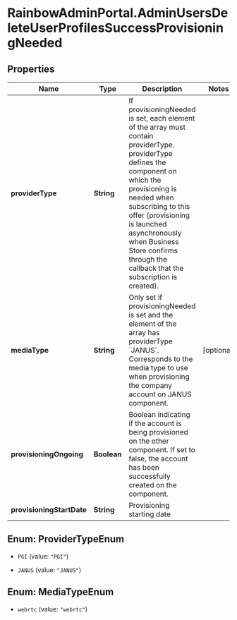 # RainbowAdminPortal.AdminUsersDeleteUserProfilesSuccessProvisioningNeeded

## Properties

Name | Type | Description | Notes
------------ | ------------- | ------------- | -------------
**providerType** | **String** | If provisioningNeeded is set, each element of the array must contain providerType. providerType defines the component on which the provisioning is needed when subscribing to this offer (provisioning is launched asynchronously when Business Store confirms through the callback that the subscription is created). | 
**mediaType** | **String** | Only set if provisioningNeeded is set and the element of the array has providerType &#x60;JANUS&#x60;. Corresponds to the media type to use when provisioning the company account on JANUS component. | [optional] 
**provisioningOngoing** | **Boolean** | Boolean indicating if the account is being provisioned on the other component. If set to false, the account has been successfully created on the component. | 
**provisioningStartDate** | **String** | Provisioning starting date | 



## Enum: ProviderTypeEnum


* `PGI` (value: `"PGI"`)

* `JANUS` (value: `"JANUS"`)





## Enum: MediaTypeEnum


* `webrtc` (value: `"webrtc"`)




